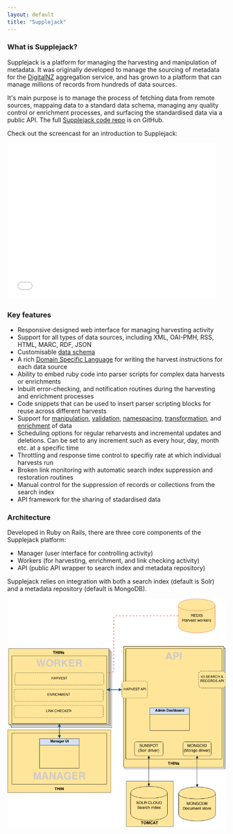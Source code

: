 ```yaml
---
layout: default
title: "Supplejack"
---
```

### What is Supplejack?

Supplejack is a platform for managing the harvesting and manipulation of metadata. It was originally developed to manage the sourcing of metadata for the [DigitalNZ](http://www.digitalnz.org/) aggregation service, and has grown to a platform that can manage millions of records from hundreds of data sources.

It's main purpose is to manage the process of fetching data from remote sources, mappaing data to a standard data schema, managing any quality control or enrichment processes, and surfacing the standardised data via a public API. The full [Supplejack code repo](https://github.com/DigitalNZ) is on GitHub. 

Check out the screencast for an introduction to Supplejack:

<iframe width="480" height="360" src="//www.youtube.com/embed/MLUURxcfcLc?rel=0" frameborder="0" allowfullscreen></iframe>



### Key features

* Responsive designed web interface for managing harvesting activity
* Support for all types of data sources, including XML, OAI-PMH, RSS, HTML, MARC, RDF, JSON
* Customisable [data schema](http://digitalnz.github.io/supplejack/api/creating-a-schema.html)
* A rich [Domain Specific Language](http://digitalnz.github.io/supplejack/manager/introduction-to-parser-scripts.html) for writing the harvest instructions for each data source
* Ability to embed ruby code into parser scripts for complex data harvests or enrichments
* Inbuilt error-checking, and notification routines during the harvesting and enrichment processes
* Code snippets that can be used to insert parser scripting blocks for reuse across different harvests
* Support for [manipulation](http://digitalnz.github.io/supplejack/manager/modifiers.html), [validation](http://digitalnz.github.io/supplejack/manager/validations.html), [namespacing](http://digitalnz.github.io/supplejack/manager/xml-namespaces.html), [transformation](http://digitalnz.github.io/supplejack/manager/attribute-transformation-options.html), and [enrichment](http://digitalnz.github.io/supplejack/manager/enrichments.html) of data
* Scheduling options for regular reharvests and incremental updates and deletions. Can be set to any increment such as every hour, day, month etc. at a specific time
* Throttling and response time control to specifiy rate at which individual harvests run
* Broken link monitoring with automatic search index suppression and restoration routines
* Manual control for the suppression of records or collections from the search index
* API framework for the sharing of stadardised data



### Architecture

Developed in Ruby on Rails, there are three core components of the Supplejack platform:

* Manager (user interface for controlling activity)
* Workers (for harvesting, enrichment, and link checking activity)
* API (public API wrapper to search index and metadata repository)

Supplejack relies on integration with both a search index (default is Solr) and a metadata repository (default is MongoDB).

![Supplejack Architecture](images/Master-DigitalNZ-Infrastructure-Supplejack-View.png) 
